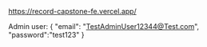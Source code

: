https://record-capstone-fe.vercel.app/

Admin user:
{
    "email": "TestAdminUser12344@Test.com",
    "password":"test123"
}
